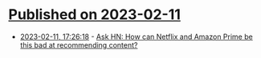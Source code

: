 # [Published on 2023-02-11](index.md)

* [2023-02-11, 17:26:18](https://news.ycombinator.com/item?id=34754284) - [Ask HN: How can Netflix and Amazon Prime be this bad at recommending content?](https://news.ycombinator.com/item?id=34754284)
